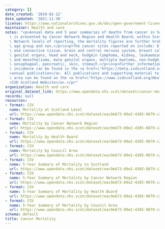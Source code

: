 ```yaml
---
category: []
date_created: '2019-02-12'
date_updated: '2021-11-30'
license: https://www.nationalarchives.gov.uk/doc/open-government-licence/version/3/
maintainer: Health and care
notes: "<p>Annual data and 5 year summaries of deaths from cancer in Scotland. Data\
  \ is presented by Cancer Network Region and Health Board; within Scotland and\n\
  \ Network levels of reporting, the mortality figures are further broken down by\n\
  \ age group and sex.</p>\n<p>The cancer sites reported on include: bladder, bone\
  \ and connective tissue, brain and central nervous system, breast colorectal, female\
  \ genital organs, head and neck, hodgkin lymphoma, kidney, leukaemias, liver, lung\
  \ and mesothelioma, male genital organs, multiple myeloma, non-hodgkin lymphoma,\
  \ oesophageal, pancreatic, skin, stomach.</p>\n<p>Further information on cancer\
  \ incidence can be found in the <a href=\"https://beta.isdscotland.org/find-publications-and-data/conditions-and-diseases/cancer/cancer-mortality/\"\
  >annual publication</a>. All publications and supporting material to this topic\
  \ area can be found on the <a href=\"https://www.isdscotland.org/Health-Topics/Cancer/Cancer-Statistics/\"\
  >ISD Scotland Website</a>.</p>"
organization: Health and care
original_dataset_link: https://www.opendata.nhs.scot/dataset/cancer-mortality
records: null
resources:
- format: CSV
  name: Mortality at Scotland Level
  url: https://www.opendata.nhs.scot/dataset/eac9e673-09e2-4385-9879-c238f65468fd/resource/ba8d7049-ec05-4291-9333-57ca49ce7697/download/opendata_mort9520_scotland.csv
- format: CSV
  name: Mortality by Cancer Network Region
  url: https://www.opendata.nhs.scot/dataset/eac9e673-09e2-4385-9879-c238f65468fd/resource/9574c0f8-c780-49d8-810a-46fa76567fb3/download/opendata_mort9520_region.csv
- format: CSV
  name: Mortality by Health Board
  url: https://www.opendata.nhs.scot/dataset/eac9e673-09e2-4385-9879-c238f65468fd/resource/57f0983f-864e-4dbd-b3dc-ea8f16de83a4/download/opendata_mort9520_hb.csv
- format: CSV
  name: Mortality by Council Area
  url: https://www.opendata.nhs.scot/dataset/eac9e673-09e2-4385-9879-c238f65468fd/resource/eebc8f38-7297-4bdc-a417-69ce3e2e6d44/download/opendata_mort9520_ca.csv
- format: CSV
  name: 5-Year Summary of Mortality in Scotland
  url: https://www.opendata.nhs.scot/dataset/eac9e673-09e2-4385-9879-c238f65468fd/resource/000c92ab-1484-48b5-8e3d-cd42d03abe14/download/opendata_mort1620comb_scotland.csv
- format: CSV
  name: 5-Year Summary of Mortality by Cancer Network Region
  url: https://www.opendata.nhs.scot/dataset/eac9e673-09e2-4385-9879-c238f65468fd/resource/828106bf-288c-48ce-b20f-35040cafee5d/download/opendata_mort1620comb_region.csv
- format: CSV
  name: 5-Year Summary of Mortality by Health Board
  url: https://www.opendata.nhs.scot/dataset/eac9e673-09e2-4385-9879-c238f65468fd/resource/f0446372-e55a-441e-ae71-0b21a1cdda2c/download/opendata_mort1620comb_hb.csv
- format: CSV
  name: 5-Year Summary of Mortality by Council Area
  url: https://www.opendata.nhs.scot/dataset/eac9e673-09e2-4385-9879-c238f65468fd/resource/e7617772-9a43-402f-adf3-e6106edd9b2f/download/opendata_mort1620comb_ca.csv
schema: default
title: Cancer Mortality
---
```

